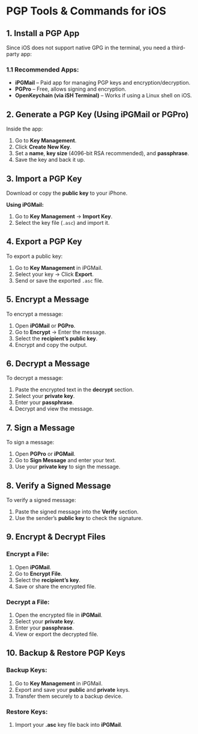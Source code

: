 # **PGP Tools & Commands for iOS**  

## **1. Install a PGP App**  
Since iOS does not support native GPG in the terminal, you need a third-party app:

### **1.1 Recommended Apps:**  
- **iPGMail** – Paid app for managing PGP keys and encryption/decryption.  
- **PGPro** – Free, allows signing and encryption.  
- **OpenKeychain (via iSH Terminal)** – Works if using a Linux shell on iOS.  

## **2. Generate a PGP Key (Using iPGMail or PGPro)**  
Inside the app:  
1. Go to **Key Management**.  
2. Click **Create New Key**.  
3. Set a **name**, **key size** (4096-bit RSA recommended), and **passphrase**.  
4. Save the key and back it up.  

## **3. Import a PGP Key**  
Download or copy the **public key** to your iPhone.  

**Using iPGMail:**  
1. Go to **Key Management** → **Import Key**.  
2. Select the key file (`.asc`) and import it.  

## **4. Export a PGP Key**  
To export a public key:  
1. Go to **Key Management** in iPGMail.  
2. Select your key → Click **Export**.  
3. Send or save the exported `.asc` file.  

## **5. Encrypt a Message**  
To encrypt a message:  
1. Open **iPGMail** or **PGPro**.  
2. Go to **Encrypt** → Enter the message.  
3. Select the **recipient’s public key**.  
4. Encrypt and copy the output.  

## **6. Decrypt a Message**  
To decrypt a message:  
1. Paste the encrypted text in the **decrypt** section.  
2. Select your **private key**.  
3. Enter your **passphrase**.  
4. Decrypt and view the message.  

## **7. Sign a Message**  
To sign a message:  
1. Open **PGPro** or **iPGMail**.  
2. Go to **Sign Message** and enter your text.  
3. Use your **private key** to sign the message.  

## **8. Verify a Signed Message**  
To verify a signed message:  
1. Paste the signed message into the **Verify** section.  
2. Use the sender’s **public key** to check the signature.  

## **9. Encrypt & Decrypt Files**  
### **Encrypt a File:**  
1. Open **iPGMail**.  
2. Go to **Encrypt File**.  
3. Select the **recipient’s key**.  
4. Save or share the encrypted file.  

### **Decrypt a File:**  
1. Open the encrypted file in **iPGMail**.  
2. Select your **private key**.  
3. Enter your **passphrase**.  
4. View or export the decrypted file.  

## **10. Backup & Restore PGP Keys**  
### **Backup Keys:**  
1. Go to **Key Management** in iPGMail.  
2. Export and save your **public** and **private** keys.  
3. Transfer them securely to a backup device.  

### **Restore Keys:**  
1. Import your **.asc** key file back into **iPGMail**.  

